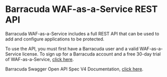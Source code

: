 # Barracuda WAF-as-a-Service REST API

Barracuda WAF-as-a-Service includes a full REST API that can be used to add and configure applications to be protected.

To use the API, you must first have a Barracuda user and a valid WAF-as-a-Service license.  To sign up for a Barracuda account and a free 30-day trial of WAF-as-a-Service, [click here](https://waas.barracudanetworks.com/).

Barracuda Swagger Open API Spec V4 Documentation, [click here](https://api.waas.barracudanetworks.com/v4/swagger/#/).


